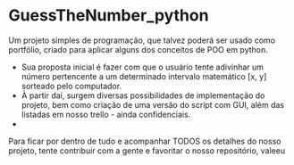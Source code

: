 # GuessTheNumber_python
Um projeto simples de programação, que talvez poderá ser usado como portfólio, criado para aplicar alguns dos conceitos de POO em python.
  - Sua proposta inicial é fazer com que o usuário tente adivinhar um número pertencente a um determinado intervalo matemático [x, y] sorteado pelo computador.
  - À partir daí, surgem diversas possibilidades de implementação do projeto, bem como criação de uma versão do script com GUI, além das listadas em nosso trello - ainda     confidenciais.
-
Para ficar por dentro de tudo e acompanhar TODOS os detalhes do nosso projeto, tente contribuir com a gente e favoritar o nosso repositório, valeeu
